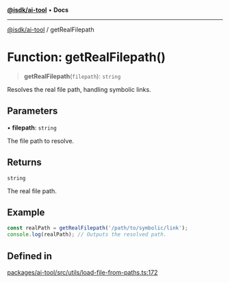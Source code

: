 [**@isdk/ai-tool**](../README.md) • **Docs**

***

[@isdk/ai-tool](../globals.md) / getRealFilepath

# Function: getRealFilepath()

> **getRealFilepath**(`filepath`): `string`

Resolves the real file path, handling symbolic links.

## Parameters

• **filepath**: `string`

The file path to resolve.

## Returns

`string`

The real file path.

## Example

```typescript
const realPath = getRealFilepath('/path/to/symbolic/link');
console.log(realPath); // Outputs the resolved path.
```

## Defined in

[packages/ai-tool/src/utils/load-file-from-paths.ts:172](https://github.com/isdk/ai-tool.js/blob/fe6b47f429fb128627d2210e367fa914b891d314/src/utils/load-file-from-paths.ts#L172)
